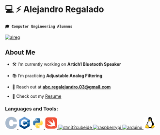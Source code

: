 # 💻 ⚡ Alejandro Regalado

  **`🎓 Computer Engineering Alumnus`**

<p align="left">
<a href="https://linkedin.com/in/alreg" target="blank"><img align="center" src="https://raw.githubusercontent.com/rahuldkjain/github-profile-readme-generator/master/src/images/icons/Social/linked-in-alt.svg" alt="alreg" height="30" width="40" /></a>
</p>

## About Me

- 🛠️ I’m currently working on **Artich1 Bluetooth Speaker**

- 📚 I’m practicing **Adjustable Analog Filtering**

- 📮 Reach out at **abc.regalejandro.03@gmail.com**

- 📑 Check out my [Resume](https://aregal-resume.tiiny.site)


<h3 align="left">Languages and Tools:</h3>
<p align="left"> <a href="https://www.cprogramming.com/" target="_blank" rel="noreferrer"> <img src="https://raw.githubusercontent.com/devicons/devicon/master/icons/c/c-original.svg" alt="c" width="40" height="40"/> </a> <a href="https://www.w3schools.com/cpp/" target="_blank" rel="noreferrer"> <img src="https://raw.githubusercontent.com/devicons/devicon/master/icons/cplusplus/cplusplus-original.svg" alt="cplusplus" width="40" height="40"/> </a> <a href="https://www.python.org" target="_blank" rel="noreferrer"> <img src="https://raw.githubusercontent.com/devicons/devicon/master/icons/python/python-original.svg" alt="python" width="40" height="40"/> </a> <a href="https://developer.apple.com/swift/" target="_blank" rel="noreferrer"> <img src="https://raw.githubusercontent.com/devicons/devicon/master/icons/swift/swift-original.svg" alt="swift" width="40" height="40"/> </a> <a href="https://www.raspberrypi.com" target="_blank" rel="noreferrer"> <img src="https://stmicroelectronics.gallerycdn.vsassets.io/extensions/stmicroelectronics/stm32-vscode-extension/3.6.3/1759174927511/Microsoft.VisualStudio.Services.Icons.Default" alt="stm32cubeide" width="40" height="40"/> </a> <a href="https://www.raspberrypi.com" target="_blank" rel="noreferrer"> <img src="https://cdn.worldvectorlogo.com/logos/raspberry-pi.svg" alt="raspberrypi" width="40" height="40"/> </a> <a href="https://www.arduino.cc/" target="_blank" rel="noreferrer"> <img src="https://cdn.worldvectorlogo.com/logos/arduino-1.svg" alt="arduino" width="40" height="40"/> </a> <a href="https://www.linux.org/" target="_blank" rel="noreferrer"> <img src="https://raw.githubusercontent.com/devicons/devicon/master/icons/linux/linux-original.svg" alt="linux" width="40" height="40"/> </a> </p>


